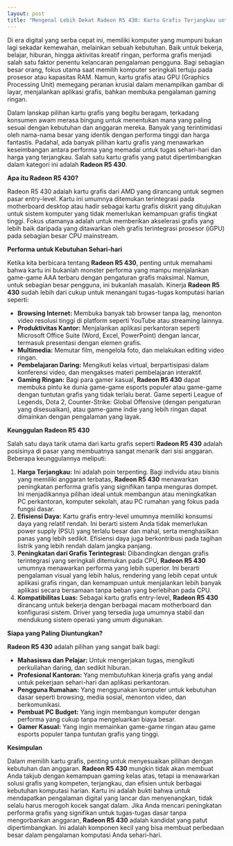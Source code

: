 ```yaml
---
layout: post
title: "Mengenal Lebih Dekat Radeon R5 430: Kartu Grafis Terjangkau untuk Kebutuhan Harian"
---
```


Di era digital yang serba cepat ini, memiliki komputer yang mumpuni bukan lagi sekadar kemewahan, melainkan sebuah kebutuhan. Baik untuk bekerja, belajar, hiburan, hingga aktivitas kreatif ringan, performa grafis menjadi salah satu faktor penentu kelancaran pengalaman pengguna. Bagi sebagian besar orang, fokus utama saat memilih komputer seringkali tertuju pada prosesor atau kapasitas RAM. Namun, kartu grafis atau GPU (Graphics Processing Unit) memegang peranan krusial dalam menampilkan gambar di layar, menjalankan aplikasi grafis, bahkan membuka pengalaman gaming ringan.

Dalam lanskap pilihan kartu grafis yang begitu beragam, terkadang konsumen awam merasa bingung untuk menentukan mana yang paling sesuai dengan kebutuhan dan anggaran mereka. Banyak yang terintimidasi oleh nama-nama besar yang identik dengan performa tinggi dan harga fantastis. Padahal, ada banyak pilihan kartu grafis yang menawarkan keseimbangan antara performa yang memadai untuk tugas sehari-hari dan harga yang terjangkau. Salah satu kartu grafis yang patut dipertimbangkan dalam kategori ini adalah **Radeon R5 430**.

**Apa itu Radeon R5 430?**

Radeon R5 430 adalah kartu grafis dari AMD yang dirancang untuk segmen pasar entry-level. Kartu ini umumnya ditemukan terintegrasi pada motherboard desktop atau hadir sebagai kartu grafis diskrit yang ditujukan untuk sistem komputer yang tidak memerlukan kemampuan grafis tingkat tinggi. Fokus utamanya adalah untuk memberikan akselerasi grafis yang lebih baik daripada yang ditawarkan oleh grafis terintegrasi prosesor (iGPU) pada sebagian besar CPU mainstream.

**Performa untuk Kebutuhan Sehari-hari**

Ketika kita berbicara tentang **Radeon R5 430**, penting untuk memahami bahwa kartu ini bukanlah monster performa yang mampu menjalankan game-game AAA terbaru dengan pengaturan grafis maksimal. Namun, untuk sebagian besar pengguna, ini bukanlah masalah. Kinerja **Radeon R5 430** sudah lebih dari cukup untuk menangani tugas-tugas komputasi harian seperti:

*   **Browsing Internet:** Membuka banyak tab browser tanpa lag, menonton video resolusi tinggi di platform seperti YouTube atau streaming lainnya.
*   **Produktivitas Kantor:** Menjalankan aplikasi perkantoran seperti Microsoft Office Suite (Word, Excel, PowerPoint) dengan lancar, termasuk presentasi dengan elemen grafis.
*   **Multimedia:** Memutar film, mengelola foto, dan melakukan editing video ringan.
*   **Pembelajaran Daring:** Mengikuti kelas virtual, berpartisipasi dalam konferensi video, dan mengakses materi pembelajaran interaktif.
*   **Gaming Ringan:** Bagi para gamer kasual, **Radeon R5 430** dapat membuka pintu ke dunia game-game esports populer atau game-game dengan tuntutan grafis yang tidak terlalu berat. Game seperti League of Legends, Dota 2, Counter-Strike: Global Offensive (dengan pengaturan yang disesuaikan), atau game-game indie yang lebih ringan dapat dimainkan dengan pengalaman yang layak.

**Keunggulan Radeon R5 430**

Salah satu daya tarik utama dari kartu grafis seperti **Radeon R5 430** adalah posisinya di pasar yang membuatnya sangat menarik dari sisi anggaran. Beberapa keunggulannya meliputi:

1.  **Harga Terjangkau:** Ini adalah poin terpenting. Bagi individu atau bisnis yang memiliki anggaran terbatas, **Radeon R5 430** menawarkan peningkatan performa grafis yang signifikan tanpa menguras dompet. Ini menjadikannya pilihan ideal untuk membangun atau meningkatkan PC perkantoran, komputer sekolah, atau PC rumahan yang fokus pada fungsi dasar.
2.  **Efisiensi Daya:** Kartu grafis entry-level umumnya memiliki konsumsi daya yang relatif rendah. Ini berarti sistem Anda tidak memerlukan power supply (PSU) yang terlalu besar dan mahal, serta menghasilkan panas yang lebih sedikit. Efisiensi daya juga berkontribusi pada tagihan listrik yang lebih rendah dalam jangka panjang.
3.  **Peningkatan dari Grafis Terintegrasi:** Dibandingkan dengan grafis terintegrasi yang seringkali ditemukan pada CPU, **Radeon R5 430** umumnya menawarkan performa yang lebih superior. Ini berarti pengalaman visual yang lebih halus, rendering yang lebih cepat untuk aplikasi grafis ringan, dan kemampuan untuk menjalankan lebih banyak aplikasi secara bersamaan tanpa beban yang berlebihan pada CPU.
4.  **Kompatibilitas Luas:** Sebagai kartu grafis entry-level, **Radeon R5 430** dirancang untuk bekerja dengan berbagai macam motherboard dan konfigurasi sistem. Driver yang tersedia juga umumnya stabil dan mendukung sistem operasi yang umum digunakan.

**Siapa yang Paling Diuntungkan?**

**Radeon R5 430** adalah pilihan yang sangat baik bagi:

*   **Mahasiswa dan Pelajar:** Untuk mengerjakan tugas, mengikuti perkuliahan daring, dan sedikit hiburan.
*   **Profesional Kantoran:** Yang membutuhkan kinerja grafis yang andal untuk pekerjaan sehari-hari dan aplikasi perkantoran.
*   **Pengguna Rumahan:** Yang menggunakan komputer untuk kebutuhan dasar seperti browsing, media sosial, menonton video, dan berkomunikasi.
*   **Pembuat PC Budget:** Yang ingin membangun komputer dengan performa yang cukup tanpa mengeluarkan biaya besar.
*   **Gamer Kasual:** Yang ingin memainkan game-game ringan atau game esports populer tanpa tuntutan grafis yang tinggi.

**Kesimpulan**

Dalam memilih kartu grafis, penting untuk menyesuaikan pilihan dengan kebutuhan dan anggaran. **Radeon R5 430** mungkin tidak akan membuat Anda takjub dengan kemampuan gaming kelas atas, tetapi ia menawarkan solusi grafis yang kompeten, terjangkau, dan efisien untuk berbagai kebutuhan komputasi harian. Kartu ini adalah bukti bahwa untuk mendapatkan pengalaman digital yang lancar dan menyenangkan, tidak selalu harus merogoh kocek sangat dalam. Jika Anda mencari peningkatan performa grafis yang signifikan untuk tugas-tugas dasar tanpa mengorbankan anggaran, **Radeon R5 430** adalah kandidat yang patut dipertimbangkan. Ini adalah komponen kecil yang bisa membuat perbedaan besar dalam pengalaman komputasi Anda sehari-hari.
